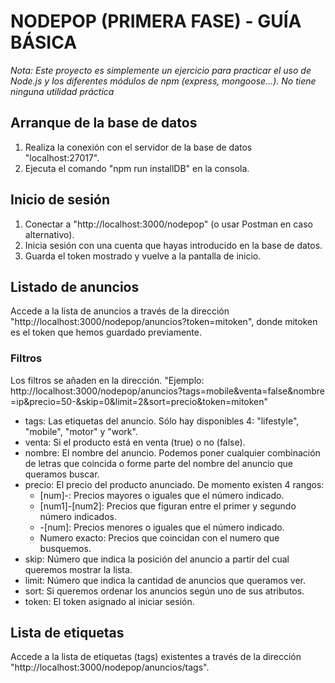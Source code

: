 # NODEPOP (PRIMERA FASE) - GUÍA BÁSICA

_Nota: Este proyecto es simplemente un ejercicio para practicar el uso de Node.js y los diferentes módulos de npm (express, mongoose...). No tiene ninguna utilidad práctica_

## Arranque de la base de datos

1. Realiza la conexión con el servidor de la base de datos "localhost:27017".
2. Ejecuta el comando "npm run installDB" en la consola.

## Inicio de sesión

1. Conectar a "http://localhost:3000/nodepop" (o usar Postman en caso alternativo).
2. Inicia sesión con una cuenta que hayas introducido en la base de datos.
3. Guarda el token mostrado y vuelve a la pantalla de inicio.

## Listado de anuncios

Accede a la lista de anuncios a través de la dirección "http://localhost:3000/nodepop/anuncios?token=mitoken", donde mitoken es el token que hemos guardado previamente.

### Filtros

Los filtros se añaden en la dirección. "Ejemplo: http://localhost:3000/nodepop/anuncios?​tag​s=mobile&​venta​=false&​nombre​=ip&​precio​=50-&​skip=0&​limit​=2&​sort​=precio&token​=mitoken"

* tags: Las etiquetas del anuncio. Sólo hay disponibles 4: "lifestyle", "mobile", "motor" y "work".
* venta: Si el producto está en venta (true) o no (false).
* nombre: El nombre del anuncio. Podemos poner cualquier combinación de letras que coincida o forme parte del nombre del anuncio que queramos buscar.
* precio: El precio del producto anunciado. De momento existen 4 rangos:
	* [num]-: Precios mayores o iguales que el número indicado.
	* [num1]-[num2]: Precios que figuran entre el primer y segundo número indicados.
	* -[num]: Precios menores o iguales que el número indicado.
	* Numero exacto: Precios que coincidan con el numero que busquemos.
* skip: Número que indica la posición del anuncio a partir del cual queremos mostrar la lista.
* limit: Número que indica la cantidad de anuncios que queramos ver.
* sort: Si queremos ordenar los anuncios según uno de sus atributos.
* token: El token asignado al iniciar sesión.

## Lista de etiquetas

Accede a la lista de etiquetas (tags) existentes a través de la dirección "http://localhost:3000/nodepop/anuncios/tags".

